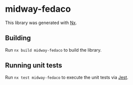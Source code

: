 # midway-fedaco

This library was generated with [Nx](https://nx.dev).

## Building

Run `nx build midway-fedaco` to build the library.

## Running unit tests

Run `nx test midway-fedaco` to execute the unit tests via [Jest](https://jestjs.io).
